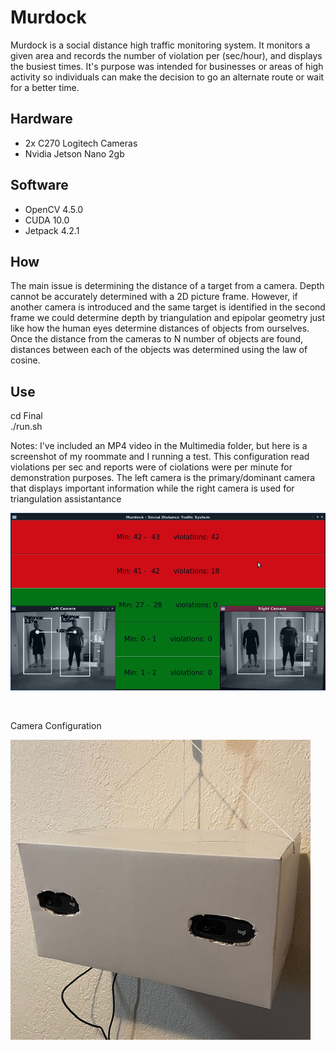 # Murdock

Murdock is a social distance high traffic monitoring system. It monitors a given area and records the number of violation per (sec/hour), and displays the busiest times. It's purpose was intended for businesses or areas of high activity so individuals can make the decision to go an alternate route or wait for a better time.


## Hardware 
  - 2x C270 Logitech Cameras
  - Nvidia Jetson Nano 2gb

## Software
  - OpenCV 4.5.0
  - CUDA 10.0
  - Jetpack 4.2.1

## How
  The main issue is determining the distance of a target from a camera. Depth cannot be accurately determined with a 2D picture frame. However, if another camera is introduced and the same target is identified in the second frame we could determine depth by triangulation and epipolar geometry just like how the human eyes determine distances of objects from ourselves.\
  Once the distance from the cameras to N number of objects are found, distances between each of the objects was determined using the law of cosine.
  

## Use

  cd Final\
  ./run.sh

  Notes:
  I've included an MP4 video in the Multimedia folder, but here is a screenshot of my roommate and I running a test. This configuration read violations per sec and reports were of ciolations were per minute for demonstration purposes.
  The left camera is the primary/dominant camera that displays important information while the right camera is used for triangulation 
  assistantance 
  
  ![alt text](https://github.com/MarcoYbanez/Murdock/blob/main/Multimedia/Murdock_demo.png?raw=true)
  
  <br>

  Camera Configuration

  ![alt text](https://github.com/MarcoYbanez/Murdock/blob/main/Multimedia/system.jpg?raw=true)

